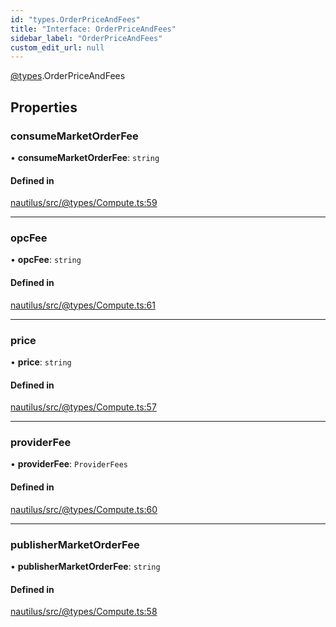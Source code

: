 ```yaml
---
id: "types.OrderPriceAndFees"
title: "Interface: OrderPriceAndFees"
sidebar_label: "OrderPriceAndFees"
custom_edit_url: null
---
```


[@types](../modules/types.md).OrderPriceAndFees

## Properties

### consumeMarketOrderFee

• **consumeMarketOrderFee**: `string`

#### Defined in

[nautilus/src/@types/Compute.ts:59](https://github.com/deltaDAO/nautilus/blob/75cfaa6/src/@types/Compute.ts#L59)

___

### opcFee

• **opcFee**: `string`

#### Defined in

[nautilus/src/@types/Compute.ts:61](https://github.com/deltaDAO/nautilus/blob/75cfaa6/src/@types/Compute.ts#L61)

___

### price

• **price**: `string`

#### Defined in

[nautilus/src/@types/Compute.ts:57](https://github.com/deltaDAO/nautilus/blob/75cfaa6/src/@types/Compute.ts#L57)

___

### providerFee

• **providerFee**: `ProviderFees`

#### Defined in

[nautilus/src/@types/Compute.ts:60](https://github.com/deltaDAO/nautilus/blob/75cfaa6/src/@types/Compute.ts#L60)

___

### publisherMarketOrderFee

• **publisherMarketOrderFee**: `string`

#### Defined in

[nautilus/src/@types/Compute.ts:58](https://github.com/deltaDAO/nautilus/blob/75cfaa6/src/@types/Compute.ts#L58)
